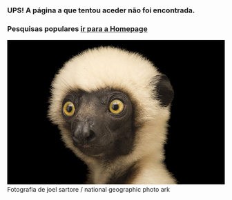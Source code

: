 
### UPS! A página a que tentou aceder não foi encontrada. 

### Pesquisas populares [ir para a Homepage](https://www.natgeo.pt/) 
![](img/images_lemur.jpg)
Fotografia de joel sartore / national geographic photo ark